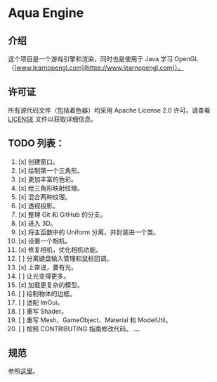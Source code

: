 # Aqua Engine  

## 介绍  
这个项目是一个游戏引擎和渲染，同时也是使用于 Java 学习 OpenGL（[www.learnopengl.com](https://www.learnopengl.com)）。

## 许可证  
所有源代码文件（包括着色器）均采用 Apache License 2.0 许可。请查看 [LICENSE](./LICENSE) 文件以获取详细信息。

## TODO 列表：  

1.  [x] 创建窗口。
2.  [x] 绘制第一个三角形。
3.  [x] 更加丰富的色彩。
4.  [x] 给三角形映射纹理。
5.  [x] 混合两种纹理。
6.  [x] 透视投影。
7.  [x] 整理 Git 和 GitHub 的分支。
8.  [x] 进入 3D。
9.  [x] 将主函数中的 Uniform 分离，并封装进一个类。
10. [x] 设置一个相机。
11. [x] 修复相机，优化相机功能。
12. [ ] 分离键盘输入管理和鼠标回调。
13. [x] 上帝说，要有光。
14. [ ] 让光变得更多。
15. [x] 加载更复杂的模型。
16. [ ] 绘制物体的边框。
17. [ ] 适配 ImGui。
18. [ ] 重写 Shader。
19. [ ] 重写 Mesh、GameObject、Material 和 ModelUtil。
20. [ ] 按照 CONTRIBUTING 指南修改代码。
**...**

## 规范
参照[这里](./CONTRIBUTING_CN.md)。